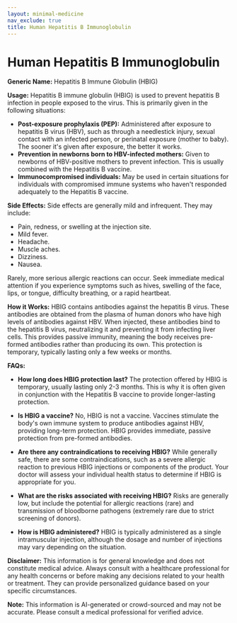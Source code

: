 ```yaml
---
layout: minimal-medicine
nav_exclude: true
title: Human Hepatitis B Immunoglobulin
---
```


# Human Hepatitis B Immunoglobulin

**Generic Name:** Hepatitis B Immune Globulin (HBIG)

**Usage:**  Hepatitis B immune globulin (HBIG) is used to prevent hepatitis B infection in people exposed to the virus.  This is primarily given in the following situations:

* **Post-exposure prophylaxis (PEP):**  Administered after exposure to hepatitis B virus (HBV), such as through a needlestick injury, sexual contact with an infected person, or perinatal exposure (mother to baby).  The sooner it's given after exposure, the better it works.
* **Prevention in newborns born to HBV-infected mothers:** Given to newborns of HBV-positive mothers to prevent infection.  This is usually combined with the Hepatitis B vaccine.
* **Immunocompromised individuals:**  May be used in certain situations for individuals with compromised immune systems who haven't responded adequately to the Hepatitis B vaccine.

**Side Effects:** Side effects are generally mild and infrequent.  They may include:

* Pain, redness, or swelling at the injection site.
* Mild fever.
* Headache.
* Muscle aches.
* Dizziness.
* Nausea.

Rarely, more serious allergic reactions can occur.  Seek immediate medical attention if you experience symptoms such as hives, swelling of the face, lips, or tongue, difficulty breathing, or a rapid heartbeat.


**How it Works:** HBIG contains antibodies against the hepatitis B virus. These antibodies are obtained from the plasma of human donors who have high levels of antibodies against HBV.  When injected, these antibodies bind to the hepatitis B virus, neutralizing it and preventing it from infecting liver cells.  This provides passive immunity, meaning the body receives pre-formed antibodies rather than producing its own.  This protection is temporary, typically lasting only a few weeks or months.


**FAQs:**

* **How long does HBIG protection last?**  The protection offered by HBIG is temporary, usually lasting only 2-3 months.  This is why it is often given in conjunction with the Hepatitis B vaccine to provide longer-lasting protection.

* **Is HBIG a vaccine?** No, HBIG is not a vaccine.  Vaccines stimulate the body's own immune system to produce antibodies against HBV, providing long-term protection.  HBIG provides immediate, passive protection from pre-formed antibodies.

* **Are there any contraindications to receiving HBIG?**  While generally safe, there are some contraindications, such as a severe allergic reaction to previous HBIG injections or components of the product.  Your doctor will assess your individual health status to determine if HBIG is appropriate for you.

* **What are the risks associated with receiving HBIG?**  Risks are generally low, but include the potential for allergic reactions (rare) and transmission of bloodborne pathogens (extremely rare due to strict screening of donors).

* **How is HBIG administered?** HBIG is typically administered as a single intramuscular injection, although the dosage and number of injections may vary depending on the situation.

**Disclaimer:** This information is for general knowledge and does not constitute medical advice.  Always consult with a healthcare professional for any health concerns or before making any decisions related to your health or treatment.  They can provide personalized guidance based on your specific circumstances.


**Note:** This information is AI-generated or crowd-sourced and may not be accurate. Please consult a medical professional for verified advice.